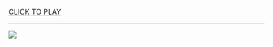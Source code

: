 
<a href="https://premium76.site?title=unblocked_games_2.0&ref=13M">CLICK TO PLAY</a></h3>
<hr>

<a href="https://premium76.site?title=unblocked_games_2.0&ref=13M"><img src="https://clearcache.store/games.png"></a>


